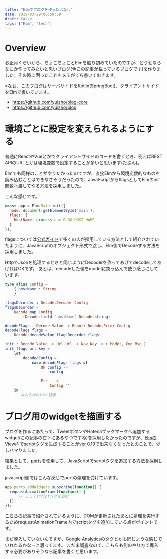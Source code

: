 ```yaml
---
title: "Elmでブログを作ったはなし"
date: 2019-03-29T06:59:59
draft: false
tags: ["Elm", "tech"]
---
```


# Overview
お正月くらいから、ちょこちょことElmを触り初めていたのですが、どうせならなにか作ってみたいと思いブログ(今この記事が載っているブログです)を作りました。その時に困ったことをメモがてら書いておきます。

※なお、このブログはサーバサイドをKotlin(SpringBoot)、クライアントサイドをElmで書いています。

* https://github.com/yuizho/blog-core
* https://github.com/yuizho/blog

# 環境ごとに設定を変えられるようにする
普通にReactやVueとかでクライアントサイドのコードを書くとき、例えばREST APIのURLとかは環境変数で設定することが多いと思います(たぶん)。

Elmでも同様のことがやりたかったのですが、直接Elmから環境変数的なものを読み込むことはできなさそうだったので、JavaScriptからflagsとしてElmのinit関数へ渡してやる方法を採用しました。

こんな感じです。

```javascript
const app = Elm.Main.init({
  node: document.getElementById('main'),
  flags: {
    hostName: process.env.BLOG_HOST_NAME
  }
});
```

flagsについては[公式ガイド](https://guide.elm-lang.org/interop/flags.html)で多くの人が採用している方法として紹介されていたように、JavaScriptのオブジェクト形式で渡し、Elm側でDecodeする方法を採用しました。

HttpでJsonを処理するときと同じようにDecoderを作ってあげてdecodeしてあげればOKです。
あとは、decodeした値をmodelに突っ込んで使う感じにしています。

```elm
type alias Config =
    { hostName : String
    }

flagsDecorder : Decode.Decoder Config
flagsDecorder =
    Decode.map Config
        (Decode.field "hostName" Decode.string)

decodeFlags : Decode.Value -> Result Decode.Error Config
decodeFlags flags =
    Decode.decodeValue flagsDecorder flags

init : Decode.Value -> Url.Url -> Nav.Key -> ( Model, Cmd Msg )
init flags url key =
    let
        decodedConfig =
            case decodeFlags flags of
                Ok config ->
                    config

                Err _ ->
                    Config ""
    in
    -- なんらかのinit処理
```

# ブログ用のwidgetを描画する
ブログを作るにあたって、TweetボタンやHatenaブックマークへ追加するwidget(この記事の右下にあるやつですね)を採用したかったのですが、[ElmのView内でscriptタグを生成することがver 0.19で出来なくなった](https://qiita.com/arowM/items/93201dd5aded6e264e19)とのことで、少しハマりました。

結果として、[ports](https://guide.elm-lang.org/interop/ports.html)を使用して、JavaScriptでscriptタグを追加する方法を採用しました。

javascript側ではこんな感じでportの処理を受けています。

```javascript
app.ports.addWidgets.subscribe(function() {
  requestAnimationFrame(function() {
      // ここでscriptタグを追加
  });
});
```

[こちらの記事](https://qiita.com/arowM/items/ff98bce79a7080cbb38a)で紹介されているように、DOMが更新されたあとに処理を実行するためrequestAnimationFrame内でscriptタグを追加している点がポイントです。

まだ導入していないんですが、Google Analyticsのタグとかも同じような感じでいれれるかなーと思ってます。
まだ未調査なので、こちらも別のやり方で導入する必要がありそうなら記事を書くと思います。
